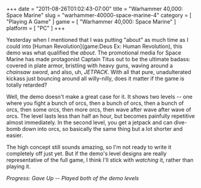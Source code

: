 +++
date = "2011-08-26T01:02:43-07:00"
title = "Warhammer 40,000: Space Marine"
slug = "warhammer-40000-space-marine-4"
category = [ "Playing A Game" ]
game = [ "Warhammer 40,000: Space Marine" ]
platform = [ "PC" ]
+++

Yesterday when I mentioned that I was putting "about" as much time as I could into [Human Revolution](game:Deus Ex: Human Revolution), this demo was what qualified the <i>about</i>.  The promotional media for Space Marine has made protagonist Captain Titus out to be the ultimate badass: covered in plate armor, bristling with heavy guns, waving around a <i>chainsaw sword</i>, and also, uh, <i>JETPACK</i>.  With all that pure, unadulterated kickass just bouncing around all willy-nilly, does it matter if the game is totally retarded?

Well, the demo doesn't make a great case for it.  It shows two levels -- one where you fight a bunch of orcs, then a bunch of orcs, then a bunch of orcs, then some orcs, then more orcs, then wave after wave after wave of orcs.  The level lasts less than half an hour, but becomes painfully repetitive almost immediately.  In the second level, you get a jetpack and can dive-bomb down into orcs, so basically the same thing but a lot shorter and easier.

The high concept still sounds amazing, so I'm not ready to write it completely off just yet.  But if the demo's level designs are really representative of the full game, I think I'll stick with <i>watching</i> it, rather than playing it.

<i>Progress: Gave Up -- Played both of the demo levels</i>